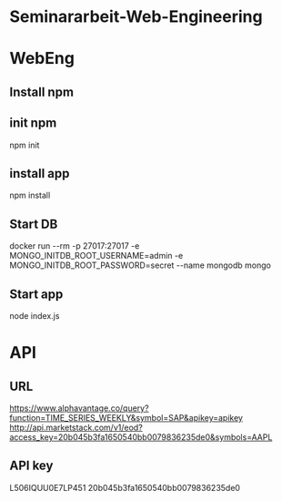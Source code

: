 # Seminararbeit-Web-Engineering
# WebEng

## Install npm

## init npm
npm init

## install app
npm install

## Start DB
docker run --rm -p 27017:27017 -e MONGO_INITDB_ROOT_USERNAME=admin -e MONGO_INITDB_ROOT_PASSWORD=secret --name mongodb mongo

## Start app
node index.js





# API

## URL
https://www.alphavantage.co/query?function=TIME_SERIES_WEEKLY&symbol=SAP&apikey=apikey
http://api.marketstack.com/v1/eod?access_key=20b045b3fa1650540bb0079836235de0&symbols=AAPL

## API key
L506IQUU0E7LP451
20b045b3fa1650540bb0079836235de0


